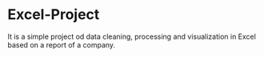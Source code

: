 # Excel-Project
It is a simple project od data cleaning, processing and visualization in Excel based on a report of a company. 
